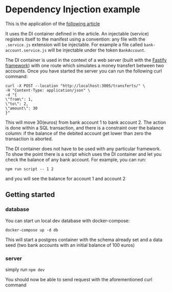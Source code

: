 # Dependency Injection example

This is the application of the [following article]()

It uses the DI container defined in the article. An injectable (service) registers itself to the manifest using a convention:
any file with the ``.service.js`` extension will be injectable. For example a file called ``bank-account.service.js`` will be injectable under the token ``BankAccount``.  

The DI container is used in the context of a web server (built with the [Fastify framework](https://www.fastify.io/)) with one route which simulates a money transfert between two accounts. Once you have started the server you can run the following curl command:

```shell
curl -X POST --location "http://localhost:3005/transferts/" \
-H "Content-Type: application/json" \
-d "{
\"from\": 1,
\"to\": 2,
\"amount\": 30
}"
```

This will move 30(euros) from bank account 1 to bank account 2. 
The action is done within a SQL transaction, and there is a constraint over the balance column: if the balance of the debited account get lower than zero the transaction is aborted.

The DI container does not have to be used with any particular framework. To show the point there is a script which uses the DI container and let you check the balance of any bank account. For example, you can run: 

``npm run script -- 1 2``

and you will see the balance for account 1 and account 2

## Getting started

### database

You can start un local dev database with docker-compose:

``docker-compose up -d db``

This will start a postgres container with the schema already set and a data seed (two bank accounts with an initial balance of 100 euros)

### server

simply run ``npm dev``

You should now be able to send request with the aforementioned curl command
